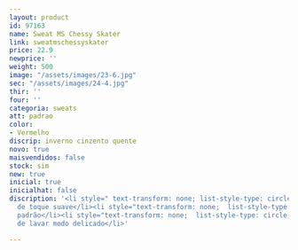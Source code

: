 ```yaml
---
layout: product
id: 97163
name: Sweat MS Chessy Skater
link: sweatmschessyskater
price: 22.9
newprice: ''
weight: 500
image: "/assets/images/23-6.jpg"
sec: "/assets/images/24-4.jpg"
thir: ''
four: ''
categoria: sweats
att: padrao
color:
- Vermelho
discrip: inverno cinzento quente
novo: true
maisvendidos: false
stock: sim
new: true
inicial: true
inicialhat: false
discription: '<li style=" text-transform: none; list-style-type: circle; ">Tecido
  de toque suave</li><li style="text-transform: none;  list-style-type: circle; ">Sweat
  padrão</li><li style="text-transform: none;  list-style-type: circle; ">Máquina
  de lavar modo delicado</li>'

---
```

